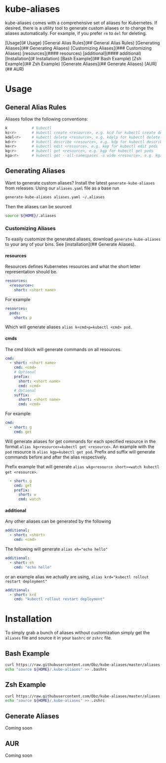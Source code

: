 # kube-aliases

kube-aliases comes with a comprehensive set of aliases for Kubernetes. If
desired, there is a utility tool to generate custom aliases or to change the
aliases automatically. For example, if you prefer `rm` to `del` for deleting.

[Usage](# Usage)
    [General Alias Rules](## General Alias Rules)
    [Generating Aliases](## Generating Aliases)
        [Customizing Aliases](### Customizing Aliases)
            [resources](#### resources)
            [additional](#### additional)
[Installation](# Installation)
    [Bash Example](## Bash Example)
    [Zsh Example](## Zsh Example)
    [Generate Aliases](## Generate Aliases)
    [AUR](## AUR)
    
# Usage

## General Alias Rules

Aliases follow the following conventions:

```bash
k           # kubectl
kc<r>       # kubectl create <resource>, e.g. kcd for kubectl create deployment
kdel<r>     # kubectl delete <resource>, e.g. kdelp for kubectl delete pods
kd<r>       # kubectl describe <resource>, e.g. kdp for kubectl describe pod
ke<r>       # kubectl edit <resource>, e.g. kep for kubectl edit pods
kg<r>       # kubectl get <resource>, e.g. kgp for kubectl get pods
kga<r>      # kubectl get --all-namespaces -o wide <resource>, e.g. kgap for kubectl --all-namespaces -o wide get pods
```

## Generating Aliases

Want to generate custom aliases? Install the latest `generate-kube-aliases`
from releases. Using our `aliases.yaml` file as a base run

```bash
generate-kube-aliases aliases.yaml ~/.aliases
```

Then the aliases can be sourced 
```bash
source ${HOME}/.aliases
```

### Customizing Aliases

To easily customize the generated aliases, download `generate-kube-aliases` to
your any of your bins. See [installation](## Generate Aliases).

#### resources

Resources defines Kubernetes resources and what the short letter representation
should be.

```yaml
resources:
  <resource>:
    short: <short name>
```

For example

```yaml
resources:
  pods:
    short: p
```

Which will generate aliases `alias k<cmd>p=kubectl <cmd> pod`.

####  cmds

The cmd block will generate commands on all resources.

```yaml
cmd:
  - short: <short name>
    cmd: <cmd>
    # Optional
    prefix:
      short: <short name>
      cmd: <cmd>
    # Optional
    suffix:
      short: <short name>
      cmd: <cmd>
```

For example:

```yaml
cmd:
  - short: g
    cmd: get
```

Will generate aliases for get commands for each specified resource in the
format `alias kg<resource>=kubectl get <resource>`.  An example with the `pod`
resource is `alias kgp=kubectl get pod`.  Prefix and suffix will generate
commands before and after the alias respectively.

Prefix example that will generate `alias wkg<resource short>=watch kubectl get <resource>`.

```yaml
  - short: g
    cmd: get
    prefix:
      short: w
      cmd: watch
```


#### additional

Any other aliases can be generated by the following

```yaml
additional:
  - short: <short>
    cmd: <cmd>
```

The following will generate `alias eh="echo hello"`

```yaml
additional:
  - short: eh
    cmd: "echo hello"
```

or an example alias we actually are using, 
`alias krd="kubectl rollout restart deployment"`

```yaml
additional:
  - short: krd
    cmd: "kubectl rollout restart deployment"
```

# Installation

To simply grab a bunch of aliases without customization simply get the
`aliases` file and source it in your `bashrc` or `zshrc` file.

## Bash Example

```bash
curl https://raw.githubusercontent.com/Dbz/kube-aliases/master/aliases -o ${HOME}/.kube-aliases
echo "source ${HOME}/.kube-aliases" >> .bashrc
```

## Zsh Example

```bash
curl https://raw.githubusercontent.com/Dbz/kube-aliases/master/aliases -o ${HOME}/.kube-aliases
echo "source ${HOME}/.kube-aliases" >> .zshrc
```

## Generate Aliases

Coming soon

## AUR

Coming soon

